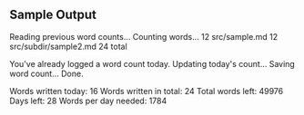 ## Sample Output

Reading previous word counts...
Counting words...
   12 src/sample.md
   12 src/subdir/sample2.md
   24 total

You've already logged a word count today. Updating today's count...
Saving word count...
Done.

Words written today: 16
Words written in total: 24
Total words left: 49976
Days left: 28
Words per day needed: 1784
